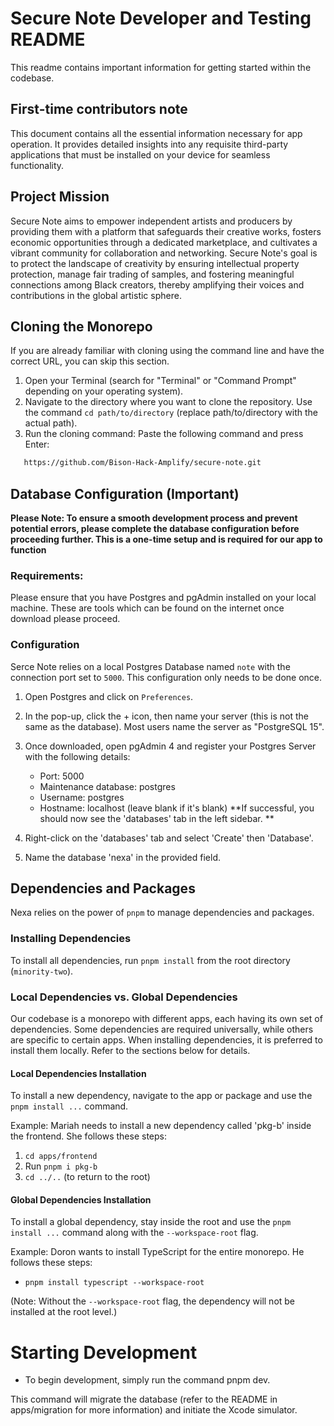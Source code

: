 # Secure Note Developer and Testing README
This readme contains important information for getting started within the codebase.

## First-time contributors note

This document contains all the essential information necessary for app operation. It provides detailed insights into any requisite third-party applications that must be installed on your device for seamless functionality.

## Project Mission

Secure Note aims to empower independent artists and producers by providing them with a platform that safeguards their creative works, fosters economic opportunities through a dedicated marketplace, and cultivates a vibrant community for collaboration and networking. Secure Note's goal is to protect the landscape of creativity by ensuring intellectual property protection, manage fair trading of samples, and fostering meaningful connections among Black creators, thereby amplifying their voices and contributions in the global artistic sphere.

## Cloning the Monorepo

If you are already familiar with cloning using the command line and have the correct URL, you can skip this section.

1. Open your Terminal (search for "Terminal" or "Command Prompt" depending on your operating system).
2. Navigate to the directory where you want to clone the repository. Use the command `cd path/to/directory` (replace path/to/directory with the actual path).
3. Run the cloning command: Paste the following command and press Enter:

```bash
   https://github.com/Bison-Hack-Amplify/secure-note.git
   ```

## Database Configuration (Important)
**Please Note: To ensure a smooth development process and prevent potential errors, please complete the database configuration before proceeding further. This is a one-time setup and is required for our app to function**

### Requirements:

Please ensure that you have Postgres and pgAdmin installed on your local machine. These are tools which can be found on the internet once download please proceed.  

### Configuration

Serce Note relies on a local Postgres Database named `note` with the connection port set to `5000`. This configuration only needs to be done once.

1. Open Postgres and click on `Preferences`.
2. In the pop-up, click the + icon, then name your server (this is not the same as the database). Most users name the server as "PostgreSQL 15".
3. Once downloaded, open pgAdmin 4 and register your Postgres Server with the following details:

   - Port: 5000
   - Maintenance database: postgres
   - Username: postgres
   - Hostname: localhost (leave blank if it's blank)
     **If successful, you should now see the 'databases' tab in the left sidebar. **

4. Right-click on the 'databases' tab and select 'Create' then 'Database'.
5. Name the database 'nexa' in the provided field.

## Dependencies and Packages

Nexa relies on the power of `pnpm` to manage dependencies and packages.

### Installing Dependencies

To install all dependencies, run `pnpm install` from the root directory (`minority-two`).

### Local Dependencies vs. Global Dependencies

Our codebase is a monorepo with different apps, each having its own set of dependencies. Some dependencies are required universally, while others are specific to certain apps. When installing dependencies, it is preferred to install them locally. Refer to the sections below for details.

#### Local Dependencies Installation

To install a new dependency, navigate to the app or package and use the `pnpm install ...` command.

Example: Mariah needs to install a new dependency called 'pkg-b' inside the frontend. She follows these steps:

1. `cd apps/frontend`
2. Run `pnpm i pkg-b`
3. `cd ../..` (to return to the root)

#### Global Dependencies Installation

To install a global dependency, stay inside the root and use the `pnpm install ...` command along with the `--workspace-root` flag.

Example: Doron wants to install TypeScript for the entire monorepo. He follows these steps:

- `pnpm install typescript --workspace-root`

(Note: Without the `--workspace-root` flag, the dependency will not be installed at the root level.)

# Starting Development

- To begin development, simply run the command pnpm dev.

This command will migrate the database (refer to the README in apps/migration for more information) and initiate the Xcode simulator.


